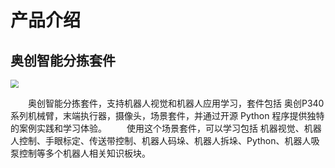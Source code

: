 #  产品介绍
## 奥创智能分拣套件

<img src="./resourse/sorting_kit/ultrarm_sorting_kit.jpg" style="zoom:80%;" />

&emsp;&emsp;奥创智能分拣套件，支持机器人视觉和机器人应用学习，套件包括 奥创P340 系列机械臂，末端执行器，摄像头，场景套件，并通过开源 Python 程序提供独特的案例实践和学习体验。
&emsp;&emsp;使用这个场景套件，可以学习包括 机器视觉、机器人控制、手眼标定、传送带控制、机器人码垛、机器人拆垛、Python、机器人吸泵控制等多个机器人相关知识板块。

